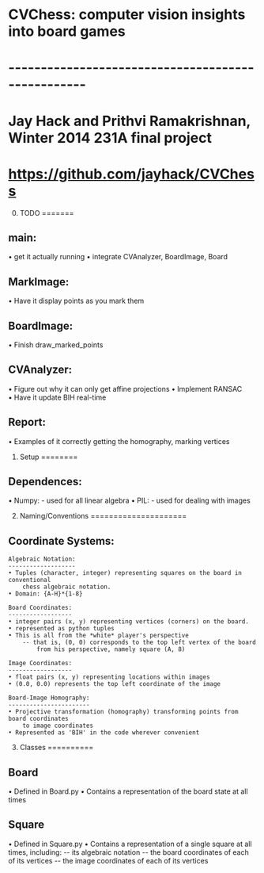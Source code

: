 # CVChess: computer vision insights into board games
# --------------------------------------------------
# Jay Hack and Prithvi Ramakrishnan, Winter 2014 231A final project
# https://github.com/jayhack/CVChess

0. TODO
=======

main:
-----
• get it actually running
• integrate CVAnalyzer, BoardImage, Board

MarkImage:
----------
• Have it display points as you mark them

BoardImage:
-----------
• Finish draw_marked_points

CVAnalyzer:
-----------
• Figure out why it can only get affine projections
• Implement RANSAC
• Have it update BIH real-time

Report:
-------
• Examples of it correctly getting the homography, marking vertices





1. Setup
========

Dependences:
------------
• Numpy:
	- used for all linear algebra
• PIL:
	- used for dealing with images


2. Naming/Conventions
=====================

Coordinate Systems:
-------------------

	Algebraic Notation:
	-------------------
	• Tuples (character, integer) representing squares on the board in conventional
		chess algebraic notation.
	• Domain: {A-H}*{1-8}

	Board Coordinates:
	------------------
	• integer pairs (x, y) representing vertices (corners) on the board.
	• represented as python tuples
	• This is all from the *white* player's perspective
		-- that is, (0, 0) corresponds to the top left vertex of the board 
			from his perspective, namely square (A, 8)

	Image Coordinates:
	------------------
	• float pairs (x, y) representing locations within images
	• (0.0, 0.0) represents the top left coordinate of the image

	Board-Image Homography:
	-----------------------
	• Projective transformation (homography) transforming points from board coordinates
		to image coordinates
	• Represented as 'BIH' in the code wherever convenient


3. Classes
==========

Board
-----
• Defined in Board.py
• Contains a representation of the board state at all times

Square
------
• Defined in Square.py
• Contains a representation of a single square at all times, including:
	-- its algebraic notation
	-- the board coordinates of each of its vertices
	-- the image coordinates of each of its vertices
